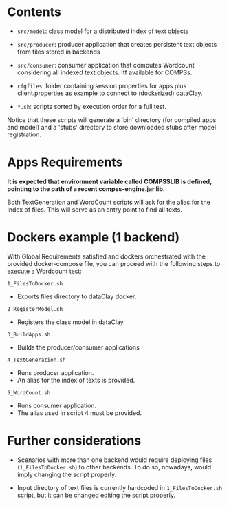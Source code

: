 Contents
========

- `src/model`: class model for a distributed index of text objects
- `src/producer`: producer application that creates persistent text objects from files stored in backends
- `src/consumer`: consumer application that computes Wordcount considering all indexed text objects. Itf available for COMPSs.

- `cfgfiles`: folder containing session.properties for apps plus client.properties as example to connect to (dockerized) dataClay.
- `*.sh`: scripts sorted by execution order for a full test.

Notice that these scripts will generate a 'bin' directory (for compiled apps and model) 
and a 'stubs' directory to store downloaded stubs after model registration.

Apps Requirements
=================

**It is expected that environment variable called COMPSSLIB is defined, pointing to the path of a recent compss-engine.jar lib.**

Both TextGeneration and WordCount scripts will ask for the alias for the Index of files. This will serve as an entry point to find all texts.

Dockers example (1 backend)
===========================

With Global Requirements satisfied and dockers orchestrated with the provided docker-compose file, 
you can proceed with the following steps to execute a Wordcount test:

`1_FilesToDocker.sh`
- Exports files directory to dataClay docker. 

`2_RegisterModel.sh`
- Registers the class model in dataClay

`3_BuildApps.sh`
- Builds the producer/consumer applications

`4_TextGeneration.sh`
- Runs producer application. 
- An alias for the index of texts is provided. 

`5_WordCount.sh`
- Runs consumer application. 
- The alias used in script 4 must be provided.

Further considerations
======================

- Scenarios with more than one backend would require deploying files (`1_FilesToDocker.sh`) to other backends. To do so, nowadays, would imply changing the script properly.

- Input directory of text files is currently hardcoded in `1_FilesToDocker.sh` script, but it can be changed editing the script properly.
